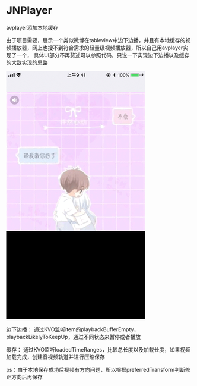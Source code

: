 # JNPlayer
avplayer添加本地缓存

由于项目需要，展示一个类似微博在tableview中边下边播，并且有本地缓存的视频播放器，网上也搜不到符合需求的轻量级视频播放器，所以自己用avplayer实现了一个，
具体UI部分不再赘述可以参照代码，只说一下实现边下边播以及缓存的大致实现的思路

![image](https://github.com/jiananMars/JNPlayer/blob/master/2018-11-19%2017_59_28.gif?raw=true)

边下边播：
通过KVO监听item的playbackBufferEmpty，playbackLikelyToKeepUp，通过不同状态来暂停或者播放

缓存：
通过KVO监听loadedTimeRanges，比较总长度以及加载长度，如果视频加载完成，创建音视频轨道并进行压缩保存

ps：由于本地保存成功后视频有方向问题，所以根据preferredTransform判断修正方向后再保存
